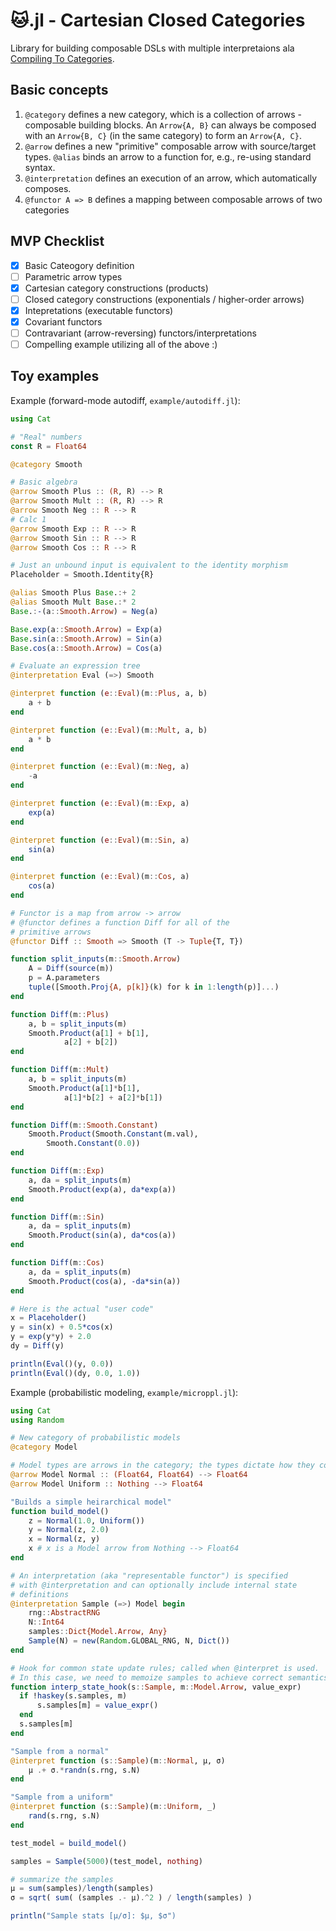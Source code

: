# 🐱.jl - Cartesian Closed Categories

Library for building composable DSLs with multiple interpretaions ala [Compiling To Categories](http://conal.net/papers/compiling-to-categories).

## Basic concepts

1. `@category` defines a new category, which is a collection of arrows - composable building blocks.  An `Arrow{A, B}` can always be composed with an `Arrow{B, C}` (in the same category) to form an `Arrow{A, C}`.
2. `@arrow` defines a new "primitive" composable arrow with source/target types. `@alias` binds an arrow to a function for, e.g., re-using standard syntax.
3. `@interpretation` defines an execution of an arrow, which automatically composes.
4. `@functor A => B` defines a mapping between composable arrows of two categories

## MVP Checklist

* [x] Basic Cateogory definition
* [ ] Parametric arrow types
* [x] Cartesian category constructions (products)
* [ ] Closed category constructions (exponentials / higher-order arrows)
* [x] Intepretations (executable functors)
* [x] Covariant functors
* [ ] Contravariant (arrow-reversing) functors/interpretations
* [ ] Compelling example utilizing all of the above :)

## Toy examples

Example (forward-mode autodiff, `example/autodiff.jl`):

``` julia
using Cat

# "Real" numbers
const R = Float64

@category Smooth

# Basic algebra
@arrow Smooth Plus :: (R, R) --> R
@arrow Smooth Mult :: (R, R) --> R
@arrow Smooth Neg :: R --> R
# Calc 1
@arrow Smooth Exp :: R --> R
@arrow Smooth Sin :: R --> R
@arrow Smooth Cos :: R --> R

# Just an unbound input is equivalent to the identity morphism
Placeholder = Smooth.Identity{R}

@alias Smooth Plus Base.:+ 2
@alias Smooth Mult Base.:* 2
Base.:-(a::Smooth.Arrow) = Neg(a)

Base.exp(a::Smooth.Arrow) = Exp(a)
Base.sin(a::Smooth.Arrow) = Sin(a)
Base.cos(a::Smooth.Arrow) = Cos(a)

# Evaluate an expression tree
@interpretation Eval (=>) Smooth

@interpret function (e::Eval)(m::Plus, a, b)
    a + b
end

@interpret function (e::Eval)(m::Mult, a, b)
    a * b
end

@interpret function (e::Eval)(m::Neg, a)
    -a
end

@interpret function (e::Eval)(m::Exp, a)
    exp(a)
end

@interpret function (e::Eval)(m::Sin, a)
    sin(a)
end

@interpret function (e::Eval)(m::Cos, a)
    cos(a)
end

# Functor is a map from arrow -> arrow
# @functor defines a function Diff for all of the
# primitive arrows
@functor Diff :: Smooth => Smooth (T -> Tuple{T, T})

function split_inputs(m::Smooth.Arrow)
    A = Diff(source(m))
    p = A.parameters
    tuple([Smooth.Proj{A, p[k]}(k) for k in 1:length(p)]...)
end

function Diff(m::Plus)
    a, b = split_inputs(m)
    Smooth.Product(a[1] + b[1],
            a[2] + b[2])
end

function Diff(m::Mult)
    a, b = split_inputs(m)
    Smooth.Product(a[1]*b[1],
            a[1]*b[2] + a[2]*b[1])
end

function Diff(m::Smooth.Constant)
    Smooth.Product(Smooth.Constant(m.val),
        Smooth.Constant(0.0))
end

function Diff(m::Exp)
    a, da = split_inputs(m)
    Smooth.Product(exp(a), da*exp(a))
end

function Diff(m::Sin)
    a, da = split_inputs(m)
    Smooth.Product(sin(a), da*cos(a))
end

function Diff(m::Cos)
    a, da = split_inputs(m)
    Smooth.Product(cos(a), -da*sin(a))
end

# Here is the actual "user code"
x = Placeholder()
y = sin(x) + 0.5*cos(x)
y = exp(y*y) + 2.0
dy = Diff(y)

println(Eval()(y, 0.0))
println(Eval()(dy, 0.0, 1.0))
```

Example (probabilistic modeling, `example/microppl.jl`):

```julia
using Cat
using Random

# New category of probabilistic models
@category Model

# Model types are arrows in the category; the types dictate how they compose
@arrow Model Normal :: (Float64, Float64) --> Float64
@arrow Model Uniform :: Nothing --> Float64

"Builds a simple heirarchical model"
function build_model()
    z = Normal(1.0, Uniform())
    y = Normal(z, 2.0)
    x = Normal(z, y)
    x # x is a Model arrow from Nothing --> Float64
end

# An interpretation (aka "representable functor") is specified
# with @interpretation and can optionally include internal state
# definitions
@interpretation Sample (=>) Model begin
    rng::AbstractRNG
    N::Int64
    samples::Dict{Model.Arrow, Any}
    Sample(N) = new(Random.GLOBAL_RNG, N, Dict())
end

# Hook for common state update rules; called when @interpret is used.
# In this case, we need to memoize samples to achieve correct semantics.
function interp_state_hook(s::Sample, m::Model.Arrow, value_expr)
  if !haskey(s.samples, m)
      s.samples[m] = value_expr()
  end
  s.samples[m]
end

"Sample from a normal"
@interpret function (s::Sample)(m::Normal, μ, σ)
    μ .+ σ.*randn(s.rng, s.N)
end

"Sample from a uniform"
@interpret function (s::Sample)(m::Uniform, _)
    rand(s.rng, s.N)
end

test_model = build_model()

samples = Sample(5000)(test_model, nothing)

# summarize the samples
μ = sum(samples)/length(samples)
σ = sqrt( sum( (samples .- μ).^2 ) / length(samples) )

println("Sample stats [μ/σ]: $μ, $σ")
```
